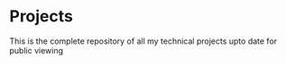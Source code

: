 # Projects
This is the complete repository of all my technical projects upto date for public viewing
